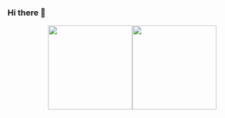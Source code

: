 ### Hi there 👋
<div align="center"> <img height="170px" src="https://github-readme-stats.vercel.app/api?username=wukongyang&hide_border=true&show_icons=trueline_height=22&locale=cn" /><img height="170px" src="https://github-readme-stats.vercel.app/api/top-langs/?username=wukongyang&hide_border=true&layout=compact&langs_count=6&locale=cn" />  </div>

<!--
**wukongyang/wukongyang** is a ✨ _special_ ✨ repository because its `README.md` (this file) appears on your GitHub profile.

Here are some ideas to get you started:

- 🔭 I’m currently working on ...
- 🌱 I’m currently learning ...
- 👯 I’m looking to collaborate on ...
- 🤔 I’m looking for help with ...
- 💬 Ask me about ...
- 📫 How to reach me: ...
- 😄 Pronouns: ...
- ⚡ Fun fact: ...
-->
